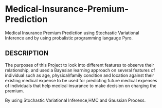 # Medical-Insurance-Premium-Prediction
Medical Insurance Premium Prediction using Stochastic Variational Inference and by using probalistic programming langauge Pyro.

## DESCRIPTION
The purposes of this Project to look into different features to observe their relationship, and used a Bayesian learning approach on several features of individual such as age, physical/family condition and location against their existing medical expense to be used for predicting future medical expenses of individuals that help medical insurance to make decision on charging the premium.

By using Stochastic Variational Inference,HMC and Gaussian Process.
